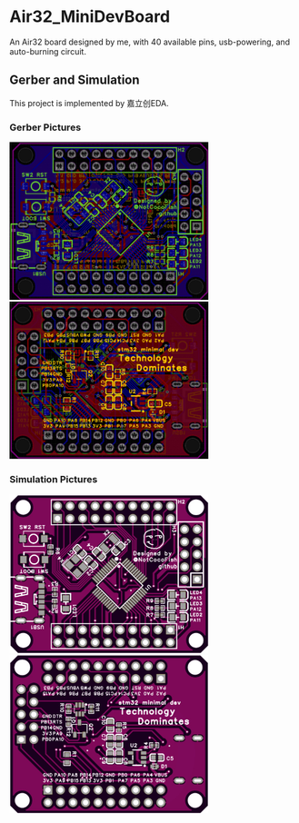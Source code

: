 # Air32_MiniDevBoard
An Air32 board designed by me, with 40 available pins, usb-powering, and auto-burning circuit.

## Gerber and Simulation

This project is implemented by 嘉立创EDA.

### Gerber Pictures

<img src="./src/front1.jpg" alt="gerber_front" width="350" /> <img src="./src/back1.jpg" alt="gerber_back" width="350" /> 

### Simulation Pictures

<img src="./src/front2.jpg" alt="simulation_front" width="350" /><img src="./src/back2.jpg" alt="simulation_back" width="350" />






